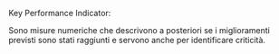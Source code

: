 Key Performance Indicator:

Sono misure numeriche che descrivono a posteriori se i miglioramenti previsti sono stati raggiunti e servono anche per identificare criticità.